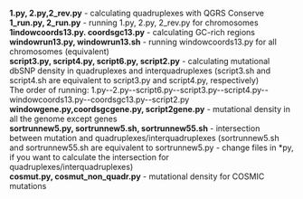 <b>1.py, 2.py,2_rev.py</b> - calculating quadruplexes with QGRS Conserve <br>
<b>1_run.py, 2_run.py</b> - running 1.py, 2.py, 2_rev.py for chromosomes <br>
<b>1indowcoords13.py. coordsgc13.py</b> - calculating GC-rich regions <br>
<b>windowrun13.py, windowrun13.sh</b> - running windowcoords13.py for all chromosomes (equivalent) <br>
<b>script3.py, script4.py, script6.py, script2.py</b> - calculating mutational dbSNP density in quadruplexes and interquadruplexes (script3.sh and script4.sh are equivalent to script3.py and script4.py, respectively) <br>
The order of running: 1.py--2.py--script6.py--script3.py--script4.py--windowcoords13.py--coordsgc13.py--script2.py<br>
<b>windowgene.py,coordsgcgene.py, script2gene.py</b> - mutational density in all the genome except genes<br>
<b>sortrunnew5.py, sortrunnew5.sh, sortrunnew55.sh</b> - intersection between mutation and quadruplexes/interquadruplexes (sortrunnew5.sh and sortrunnew55.sh are equivalent to sortrunnew5.py - change files in *py, if you want to calculate the intersection for quadruplexes/interquadruplexes) <br>
<b>cosmut.py, cosmut_non_quadr.py</b> - mutational density for COSMIC mutations 


